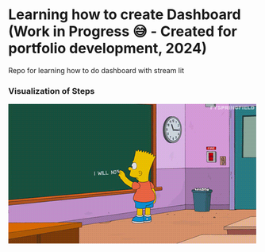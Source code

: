 # Learning how to create Dashboard (Work in Progress 😅 - Created for portfolio development, 2024)

Repo for learning how to do dashboard with stream lit 


### Visualization of Steps ###

![alt-text-1](/Project/img/bart-future.gif)
